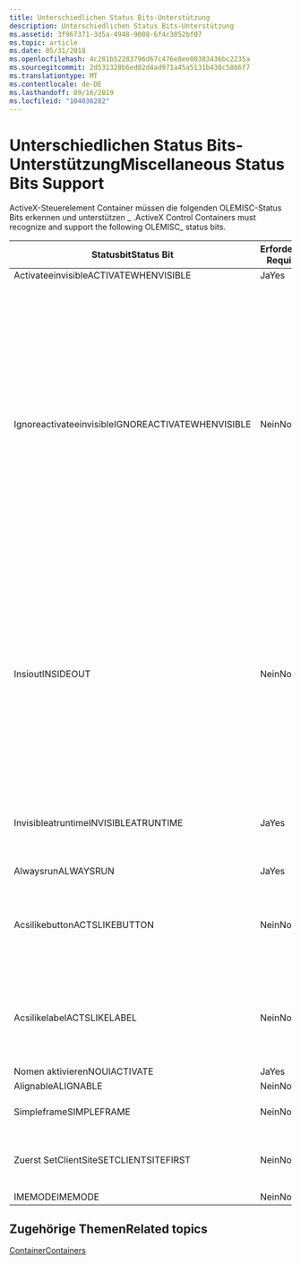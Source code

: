 ```yaml
---
title: Unterschiedlichen Status Bits-Unterstützung
description: Unterschiedlichen Status Bits-Unterstützung
ms.assetid: 3f967371-3d5a-4948-9008-6f4c3052bf07
ms.topic: article
ms.date: 05/31/2018
ms.openlocfilehash: 4c281b52283796d67c476e8ee00383436bc2235a
ms.sourcegitcommit: 2d531328b6ed82d4ad971a45a5131b430c5866f7
ms.translationtype: MT
ms.contentlocale: de-DE
ms.lasthandoff: 09/16/2019
ms.locfileid: "104036282"
---
```

# <a name="miscellaneous-status-bits-support"></a><span data-ttu-id="0e4ec-103">Unterschiedlichen Status Bits-Unterstützung</span><span class="sxs-lookup"><span data-stu-id="0e4ec-103">Miscellaneous Status Bits Support</span></span>

<span data-ttu-id="0e4ec-104">ActiveX-Steuerelement Container müssen die folgenden OLEMISC-Status Bits erkennen und unterstützen \_ .</span><span class="sxs-lookup"><span data-stu-id="0e4ec-104">ActiveX Control Containers must recognize and support the following OLEMISC\_ status bits.</span></span>



| <span data-ttu-id="0e4ec-105">Statusbit</span><span class="sxs-lookup"><span data-stu-id="0e4ec-105">Status Bit</span></span>                           | <span data-ttu-id="0e4ec-106">Erforderlich?</span><span class="sxs-lookup"><span data-stu-id="0e4ec-106">Required?</span></span>      | <span data-ttu-id="0e4ec-107">Kommentare</span><span class="sxs-lookup"><span data-stu-id="0e4ec-107">Comments</span></span>                                                                                                                                                                                                                                                                                                |
|--------------------------------------|----------------|---------------------------------------------------------------------------------------------------------------------------------------------------------------------------------------------------------------------------------------------------------------------------------------------------------|
| <span data-ttu-id="0e4ec-108">Activateeinvisible</span><span class="sxs-lookup"><span data-stu-id="0e4ec-108">ACTIVATEWHENVISIBLE</span></span><br/>       | <span data-ttu-id="0e4ec-109">Ja</span><span class="sxs-lookup"><span data-stu-id="0e4ec-109">Yes</span></span><br/> |                                                                                                                                                                                                                                                                                                         |
| <span data-ttu-id="0e4ec-110">Ignoreactivateeinvisible</span><span class="sxs-lookup"><span data-stu-id="0e4ec-110">IGNOREACTIVATEWHENVISIBLE</span></span><br/> | <span data-ttu-id="0e4ec-111">Nein</span><span class="sxs-lookup"><span data-stu-id="0e4ec-111">No</span></span><br/>  | <span data-ttu-id="0e4ec-112">Erforderlich für die Unterstützung von inaktiven und fensterlosen Steuerelementen.</span><span class="sxs-lookup"><span data-stu-id="0e4ec-112">Needed for inactive and windowless control support.</span></span> <span data-ttu-id="0e4ec-113">Das ignoreactivateeinvisible-Bit ist für Container vorgesehen, die inaktive und fensterlose Steuerelemente Hosting.</span><span class="sxs-lookup"><span data-stu-id="0e4ec-113">The IGNOREACTIVATEWHENVISIBLE bit is for containers hosting inactive and windowless controls.</span></span> <span data-ttu-id="0e4ec-114">Das ignoreactivateeinvisible-Bit wird als Teil der ActiveX-Steuerelemente 96-Spezifikation eingeführt. Weitere Informationen finden Sie in dieser Dokumentation.</span><span class="sxs-lookup"><span data-stu-id="0e4ec-114">The IGNOREACTIVATEWHENVISIBLE bit is introduced as part of the ActiveX Controls 96 specification, see this documentation for more details.</span></span><br/> |
| <span data-ttu-id="0e4ec-115">Insiout</span><span class="sxs-lookup"><span data-stu-id="0e4ec-115">INSIDEOUT</span></span><br/>                 | <span data-ttu-id="0e4ec-116">Nein</span><span class="sxs-lookup"><span data-stu-id="0e4ec-116">No</span></span><br/>  | <span data-ttu-id="0e4ec-117">Wird in der Regel nicht mit ActiveX-Steuerelementen, sondern mit Verbund Dokument Einbettungen verwendet.</span><span class="sxs-lookup"><span data-stu-id="0e4ec-117">Not generally used with ActiveX Controls but rather with compound document embeddings.</span></span> <span data-ttu-id="0e4ec-118">Beachten Sie, dass dies eine SDK-Dokumentation ist, die besagt, dass dieses Bit festgelegt werden muss, damit das aktivierende activateeinsebit festgelegt wird</span><span class="sxs-lookup"><span data-stu-id="0e4ec-118">Note this is contrary to some SDK documentation that says this bit must be set for the ACTIVATEWHENVISIBLE bit to be set.</span></span><br/>                                                                             |
| <span data-ttu-id="0e4ec-119">Invisibleatruntime</span><span class="sxs-lookup"><span data-stu-id="0e4ec-119">INVISIBLEATRUNTIME</span></span><br/>        | <span data-ttu-id="0e4ec-120">Ja</span><span class="sxs-lookup"><span data-stu-id="0e4ec-120">Yes</span></span><br/> | <span data-ttu-id="0e4ec-121">Bezeichnet ein Steuerelement, das zur Entwurfszeit sichtbar sein sollte, aber zur Laufzeit unsichtbar ist.</span><span class="sxs-lookup"><span data-stu-id="0e4ec-121">Designates a control that should be visible at design time, but invisible at run time.</span></span><br/>                                                                                                                                                                                                       |
| <span data-ttu-id="0e4ec-122">Alwaysrun</span><span class="sxs-lookup"><span data-stu-id="0e4ec-122">ALWAYSRUN</span></span><br/>                 | <span data-ttu-id="0e4ec-123">Ja</span><span class="sxs-lookup"><span data-stu-id="0e4ec-123">Yes</span></span><br/> |                                                                                                                                                                                                                                                                                                         |
| <span data-ttu-id="0e4ec-124">Acsilikebutton</span><span class="sxs-lookup"><span data-stu-id="0e4ec-124">ACTSLIKEBUTTON</span></span><br/>            | <span data-ttu-id="0e4ec-125">Nein</span><span class="sxs-lookup"><span data-stu-id="0e4ec-125">No</span></span><br/>  | <span data-ttu-id="0e4ec-126">Die Unterstützung ist normalerweise obligatorisch, obwohl Sie für Container im Dokument Stil nicht erforderlich ist.</span><span class="sxs-lookup"><span data-stu-id="0e4ec-126">Support is normally mandatory although it is not necessary for document style containers.</span></span><br/>                                                                                                                                                                                                    |
| <span data-ttu-id="0e4ec-127">Acsilikelabel</span><span class="sxs-lookup"><span data-stu-id="0e4ec-127">ACTSLIKELABEL</span></span><br/>             | <span data-ttu-id="0e4ec-128">Nein</span><span class="sxs-lookup"><span data-stu-id="0e4ec-128">No</span></span><br/>  | <span data-ttu-id="0e4ec-129">Die Unterstützung ist normalerweise obligatorisch, obwohl Sie für Container im Dokument Stil nicht erforderlich ist.</span><span class="sxs-lookup"><span data-stu-id="0e4ec-129">Support is normally mandatory although it is not necessary for document style containers.</span></span><br/>                                                                                                                                                                                                    |
| <span data-ttu-id="0e4ec-130">Nomen aktivieren</span><span class="sxs-lookup"><span data-stu-id="0e4ec-130">NOUIACTIVATE</span></span><br/>              | <span data-ttu-id="0e4ec-131">Ja</span><span class="sxs-lookup"><span data-stu-id="0e4ec-131">Yes</span></span><br/> |                                                                                                                                                                                                                                                                                                         |
| <span data-ttu-id="0e4ec-132">Alignable</span><span class="sxs-lookup"><span data-stu-id="0e4ec-132">ALIGNABLE</span></span><br/>                 | <span data-ttu-id="0e4ec-133">Nein</span><span class="sxs-lookup"><span data-stu-id="0e4ec-133">No</span></span><br/>  |                                                                                                                                                                                                                                                                                                         |
| <span data-ttu-id="0e4ec-134">Simpleframe</span><span class="sxs-lookup"><span data-stu-id="0e4ec-134">SIMPLEFRAME</span></span><br/>               | <span data-ttu-id="0e4ec-135">Nein</span><span class="sxs-lookup"><span data-stu-id="0e4ec-135">No</span></span><br/>  | <span data-ttu-id="0e4ec-136">Einschluss der [einfachen Frame Site](simple-frame-site-containment.md)</span><span class="sxs-lookup"><span data-stu-id="0e4ec-136">See [Simple Frame Site Containment](simple-frame-site-containment.md)</span></span><br/>                                                                                                                                                                                                                       |
| <span data-ttu-id="0e4ec-137">Zuerst SetClientSite</span><span class="sxs-lookup"><span data-stu-id="0e4ec-137">SETCLIENTSITEFIRST</span></span><br/>        | <span data-ttu-id="0e4ec-138">Nein</span><span class="sxs-lookup"><span data-stu-id="0e4ec-138">No</span></span><br/>  | <span data-ttu-id="0e4ec-139">Die Unterstützung für dieses Bit wird empfohlen, ist jedoch nicht obligatorisch.</span><span class="sxs-lookup"><span data-stu-id="0e4ec-139">Support for this bit is recommended but not mandatory.</span></span><br/>                                                                                                                                                                                                                                       |
| <span data-ttu-id="0e4ec-140">IMEMODE</span><span class="sxs-lookup"><span data-stu-id="0e4ec-140">IMEMODE</span></span><br/>                   | <span data-ttu-id="0e4ec-141">Nein</span><span class="sxs-lookup"><span data-stu-id="0e4ec-141">No</span></span><br/>  |                                                                                                                                                                                                                                                                                                         |



 

## <a name="related-topics"></a><span data-ttu-id="0e4ec-142">Zugehörige Themen</span><span class="sxs-lookup"><span data-stu-id="0e4ec-142">Related topics</span></span>

<dl> <dt>

[<span data-ttu-id="0e4ec-143">Container</span><span class="sxs-lookup"><span data-stu-id="0e4ec-143">Containers</span></span>](containers.md)
</dt> </dl>

 

 





